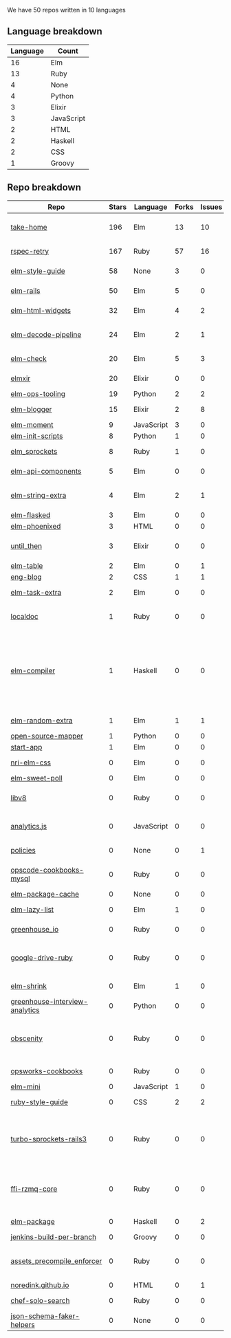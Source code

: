We have 50 repos written in 10 languages



## Language breakdown
| Language | Count |
|----------|-------|
| 16 | Elm |
| 13 | Ruby |
| 4 | None |
| 4 | Python |
| 3 | Elixir |
| 3 | JavaScript |
| 2 | HTML |
| 2 | Haskell |
| 2 | CSS |
| 1 | Groovy |



## Repo breakdown
| Repo | Stars | Language | Forks | Issues | Description |
|------|-------|----------|-------|--------|-------------|
| [take-home](http://github.com/NoRedInk/take-home) | 196 | Elm | 13 | 10 | A take-home application written in Elm and only Elm |
| [rspec-retry](http://github.com/NoRedInk/rspec-retry) | 167 | Ruby | 57 | 16 | retry randomly failing rspec example |
| [elm-style-guide](http://github.com/NoRedInk/elm-style-guide) | 58 | None | 3 | 0 | NoRedInk style guide for our Elm code |
| [elm-rails](http://github.com/NoRedInk/elm-rails) | 50 | Elm | 5 | 0 | Convenience functions for using Elm with Rails. |
| [elm-html-widgets](http://github.com/NoRedInk/elm-html-widgets) | 32 | Elm | 4 | 2 | An elm-html widget library |
| [elm-decode-pipeline](http://github.com/NoRedInk/elm-decode-pipeline) | 24 | Elm | 2 | 1 | A pipeline-friendly library for building decoders. |
| [elm-check](http://github.com/NoRedInk/elm-check) | 20 | Elm | 5 | 3 | Property Based Testing in Elm |
| [elmxir](http://github.com/NoRedInk/elmxir) | 20 | Elixir | 0 | 0 | Interop tools for working with Elm in Elixir |
| [elm-ops-tooling](http://github.com/NoRedInk/elm-ops-tooling) | 19 | Python | 2 | 2 | Tooling for Elm ops |
| [elm-blogger](http://github.com/NoRedInk/elm-blogger) | 15 | Elixir | 2 | 8 | A blogging platform written in Elm + Elixir |
| [elm-moment](http://github.com/NoRedInk/elm-moment) | 9 | JavaScript | 3 | 0 | A Moment port to Elm |
| [elm-init-scripts](http://github.com/NoRedInk/elm-init-scripts) | 8 | Python | 1 | 0 |  |
| [elm_sprockets](http://github.com/NoRedInk/elm_sprockets) | 8 | Ruby | 1 | 0 | Sprockets preprocessor for Elm |
| [elm-api-components](http://github.com/NoRedInk/elm-api-components) | 5 | Elm | 0 | 0 | API components for use with Elm |
| [elm-string-extra](http://github.com/NoRedInk/elm-string-extra) | 4 | Elm | 2 | 1 | Convenience functions for working with Strings in Elm. |
| [elm-flasked](http://github.com/NoRedInk/elm-flasked) | 3 | Elm | 0 | 0 |  |
| [elm-phoenixed](http://github.com/NoRedInk/elm-phoenixed) | 3 | HTML | 0 | 0 |  |
| [until_then](http://github.com/NoRedInk/until_then) | 3 | Elixir | 0 | 0 | Calculates offsets to regularly scheduled events. |
| [elm-table](http://github.com/NoRedInk/elm-table) | 2 | Elm | 0 | 1 |  |
| [eng-blog](http://github.com/NoRedInk/eng-blog) | 2 | CSS | 1 | 1 |  |
| [elm-task-extra](http://github.com/NoRedInk/elm-task-extra) | 2 | Elm | 0 | 0 | Additional functions for working with tasks |
| [localdoc](http://github.com/NoRedInk/localdoc) | 1 | Ruby | 0 | 0 | Plaintext documentation viewer and editor with diagram support |
| [elm-compiler](http://github.com/NoRedInk/elm-compiler) | 1 | Haskell | 0 | 0 | Compiler for the Elm programming language. Elm aims to make web development more pleasant. Elm is a type inferred, functional reactive language that compiles to HTML, CSS, and JavaScript. |
| [elm-random-extra](http://github.com/NoRedInk/elm-random-extra) | 1 | Elm | 1 | 1 | Extra functionality for the core Random library |
| [open-source-mapper](http://github.com/NoRedInk/open-source-mapper) | 1 | Python | 0 | 0 |  |
| [start-app](http://github.com/NoRedInk/start-app) | 1 | Elm | 0 | 0 | Make an app, start it up |
| [nri-elm-css](http://github.com/NoRedInk/nri-elm-css) | 0 | Elm | 0 | 0 | Colors, fonts, etc for NRI branding |
| [elm-sweet-poll](http://github.com/NoRedInk/elm-sweet-poll) | 0 | Elm | 0 | 0 |  |
| [libv8](http://github.com/NoRedInk/libv8) | 0 | Ruby | 0 | 0 | Ruby gem binary distribution of the V8 JavaScript engine |
| [analytics.js](http://github.com/NoRedInk/analytics.js) | 0 | JavaScript | 0 | 0 | The hassle-free way to integrate analytics into any web application. |
| [policies](http://github.com/NoRedInk/policies) | 0 | None | 0 | 1 | NoRedInk Terms and Policies |
| [opscode-cookbooks-mysql](http://github.com/NoRedInk/opscode-cookbooks-mysql) | 0 | Ruby | 0 | 0 | Development repository for Opscode Cookbook mysql |
| [elm-package-cache](http://github.com/NoRedInk/elm-package-cache) | 0 | None | 0 | 0 |  |
| [elm-lazy-list](http://github.com/NoRedInk/elm-lazy-list) | 0 | Elm | 1 | 0 | Lazy list implementation in Elm |
| [greenhouse_io](http://github.com/NoRedInk/greenhouse_io) | 0 | Ruby | 0 | 0 | Ruby API wrapper for Greenhouse.io API |
| [google-drive-ruby](http://github.com/NoRedInk/google-drive-ruby) | 0 | Ruby | 0 | 0 | A Ruby library to read/write files/spreadsheets in Google Drive/Docs. |
| [elm-shrink](http://github.com/NoRedInk/elm-shrink) | 0 | Elm | 1 | 0 | A library for authoring shrinking strategies |
| [greenhouse-interview-analytics](http://github.com/NoRedInk/greenhouse-interview-analytics) | 0 | Python | 0 | 0 |  |
| [obscenity](http://github.com/NoRedInk/obscenity) | 0 | Ruby | 0 | 0 | Obscenity is a profanity filter gem for Ruby/Rubinius, Rails (through ActiveModel), and Rack middleware. |
| [opsworks-cookbooks](http://github.com/NoRedInk/opsworks-cookbooks) | 0 | Ruby | 0 | 0 | Chef Cookbooks for the AWS OpsWorks Service |
| [elm-mini](http://github.com/NoRedInk/elm-mini) | 0 | JavaScript | 1 | 0 |  |
| [ruby-style-guide](http://github.com/NoRedInk/ruby-style-guide) | 0 | CSS | 2 | 2 | A community-driven Ruby coding style guide |
| [turbo-sprockets-rails3](http://github.com/NoRedInk/turbo-sprockets-rails3) | 0 | Ruby | 0 | 0 | Speeds up your Rails 3 assets:precompile by only recompiling changed files, and only compiling once to generate all assets |
| [ffi-rzmq-core](http://github.com/NoRedInk/ffi-rzmq-core) | 0 | Ruby | 0 | 0 | FFI wrapper around the zeromq libzmq C API. Utilized by other libraries to provide more Ruby-like API. |
| [elm-package](http://github.com/NoRedInk/elm-package) | 0 | Haskell | 0 | 2 | Command line tool to share Elm libraries |
| [jenkins-build-per-branch](http://github.com/NoRedInk/jenkins-build-per-branch) | 0 | Groovy | 0 | 0 |  |
| [assets_precompile_enforcer](http://github.com/NoRedInk/assets_precompile_enforcer) | 0 | Ruby | 0 | 0 | Raises an exception if assets are missing from config.assets.precompile during development |
| [noredink.github.io](http://github.com/NoRedInk/noredink.github.io) | 0 | HTML | 0 | 1 |  |
| [chef-solo-search](http://github.com/NoRedInk/chef-solo-search) | 0 | Ruby | 0 | 0 | Data bag search for Chef Solo |
| [json-schema-faker-helpers](http://github.com/NoRedInk/json-schema-faker-helpers) | 0 | None | 0 | 0 | Helpers for working with json schema fakers |
